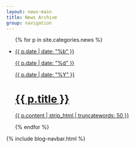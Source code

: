 ```yaml
---
layout: news-main
title: News Archive
group: navigation
---
```


<div class="ninecol">
	<ul class="newsContainer">
		{% for p in site.categories.news %}
			<li>
				<a href="{{ site.baseurl }}{{ p.url }}">
					<div class="newsDate">
						<p>{{ p.date | date: "%b" }}</p>
						<p>{{ p.date | date: "%d" }}</p>
						<p>{{ p.date | date: "%Y" }}</p>
					</div>
					<div class="newsContent">
						<h1>{{ p.title }}</h1>
						<p>{{ p.content | strip_html | truncatewords: 50 }}</p>
					</div>
				</a>
			</li>
		{% endfor %}
	</ul>
</div>

{% include blog-navbar.html %}
